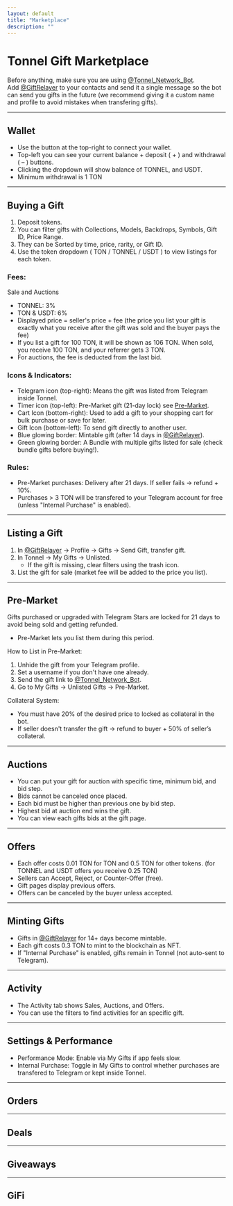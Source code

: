 ```yaml
--- 
layout: default
title: "Marketplace"
description: ""
---
```


# Tonnel Gift Marketplace  

Before anything, make sure you are using [@Tonnel_Network_Bot](https://t.me/Tonnel_Network_Bot).  
Add [@GiftRelayer](https://t.me/GiftRelayer) to your contacts and send it a single message so the bot can send you gifts in the future (we recommend giving it a custom name and profile to avoid mistakes when transfering gifts).  

---

## Wallet  

- Use the button at the top-right to connect your wallet.  
- Top-left you can see your current balance + deposit ( + ) and withdrawal ( – ) buttons.  
- Clicking the dropdown will show balance of TONNEL, and USDT.  
- Minimum withdrawal is 1 TON  

---

## Buying a Gift  

1. Deposit tokens.  
2. You can filter gifts with Collections, Models, Backdrops, Symbols, Gift ID, Price Range.  
3. They can be Sorted by time, price, rarity, or Gift ID.  
3. Use the token dropdown ( TON / TONNEL / USDT ) to view listings for each token.  

### Fees:  
Sale and Auctions  
- TONNEL: 3%  
- TON & USDT: 6%  
- Displayed price = seller's price + fee (the price you list your gift is exactly what you receive after the gift was sold and the buyer pays the fee)  
- If you list a gift for 100 TON, it will be shown as 106 TON. When sold, you receive 100 TON, and your referrer gets 3 TON.  
- For auctions, the fee is deducted from the last bid.  

### Icons & Indicators:  
- Telegram icon (top-right): Means the gift was listed from Telegram inside Tonnel.  
- Timer icon (top-left): Pre-Market gift (21-day lock) see [Pre-Market](#pre-market).  
- Cart Icon (bottom-right): Used to add a gift to your shopping cart for bulk purchase or save for later.  
- Gift Icon (bottom-left): To send gift directly to another user.  
- Blue glowing border: Mintable gift (after 14 days in [@GiftRelayer](https://t.me/GiftRelayer)).  
- Green glowing border: A Bundle with multiple gifts listed for sale (check bundle gifts before buying!).  

### Rules:  
- Pre-Market purchases: Delivery after 21 days. If seller fails → refund + 10%.  
- Purchases > 3 TON will be transfered to your Telegram account for free (unless "Internal Purchase" is enabled).  

---

## Listing a Gift  

1. In [@GiftRelayer](https://t.me/GiftRelayer) → Profile → Gifts → Send Gift, transfer gift.  
2. In Tonnel → My Gifts → Unlisted.  
   - If the gift is missing, clear filters using the trash icon.  
3. List the gift for sale (market fee will be added to the price you list).  

---

## Pre-Market  

Gifts purchased or upgraded with Telegram Stars are locked for 21 days to avoid being sold and getting refunded.  
- Pre-Market lets you list them during this period.  

How to List in Pre-Market:  
1. Unhide the gift from your Telegram profile.  
2. Set a username if you don't have one already.  
3. Send the gift link to [@Tonnel_Network_Bot](https://t.me/Tonnel_Network_Bot).  
4. Go to My Gifts → Unlisted Gifts → Pre-Market.  

Collateral System:  
- You must have 20% of the desired price to locked as collateral in the bot.  
- If seller doesn't transfer the gift → refund to buyer + 50% of seller’s collateral.  

---

## Auctions  

- You can put your gift for auction with specific time, minimum bid, and bid step.  
- Bids cannot be canceled once placed.  
- Each bid must be higher than previous one by bid step.  
- Highest bid at auction end wins the gift.  
- You can view each gifts bids at the gift page.  

---

## Offers  

- Each offer costs 0.01 TON for TON and 0.5 TON for other tokens. (for TONNEL and USDT offers you receive 0.25 TON)  
- Sellers can Accept, Reject, or Counter-Offer (free).  
- Gift pages display previous offers.  
- Offers can be canceled by the buyer unless accepted.  

---

## Minting Gifts  

- Gifts in [@GiftRelayer](https://t.me/GiftRelayer) for 14+ days become mintable.  
- Each gift costs 0.3 TON to mint to the blockchain as NFT.  
- If "Internal Purchase" is enabled, gifts remain in Tonnel (not auto-sent to Telegram).  

---

## Activity  

- The Activity tab shows Sales, Auctions, and Offers.  
- You can use the filters to find activities for an specific gift.  

---

## Settings & Performance  

- Performance Mode: Enable via My Gifts if app feels slow.  
- Internal Purchase: Toggle in My Gifts to control whether purchases are transfered to Telegram or kept inside Tonnel.  

---

## Orders  

---

## Deals  

---

## Giveaways  

---

## GiFi  


